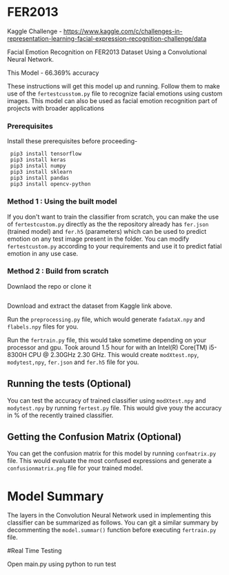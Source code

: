 # FER2013 

Kaggle Challenge - https://www.kaggle.com/c/challenges-in-representation-learning-facial-expression-recognition-challenge/data

Facial Emotion Recognition on FER2013 Dataset Using a Convolutional Neural Network. 


This Model -  66.369% accuracy


These instructions will get this model up and running. Follow them to make use of the `fertestcusstom.py` file to recognize facial emotions using custom images. This model can also be used as facial emotion recognition part of projects with broader applications

### Prerequisites
Install these prerequisites before proceeding-
```
 pip3 install tensorflow
 pip3 install keras
 pip3 install numpy
 pip3 install sklearn
 pip3 install pandas
 pip3 install opencv-python
```

### Method 1 : Using the built model 

If you don't want to train the classifier from scratch, you can make the use of `fertestcustom.py` directly as the the repository already has `fer.json` (trained model) and `fer.h5` (parameters) which can be used to predict emotion on any test image present in the folder. You can modify `fertestcustom.py` according to your requirements and use it to predict fatial emotion in any use case.

### Method 2 : Build from scratch
Downlaod the repo or clone it
```

```
Download and extract the dataset from Kaggle link above.

Run the `preprocessing.py` file, which would generate `fadataX.npy` and `flabels.npy` files for you.

Run the `fertrain.py` file,  this would take sometime depending on your processor and gpu. Took around 1.5 hour for with an Intel(R) Core(TM) i5-8300H CPU @ 2.30GHz   2.30 GHz. This would create `modXtest.npy`, `modytest,npy`, `fer.json` and `fer.h5` file for you.

## Running the tests (Optional)

You can test the accuracy of trained classifier using `modXtest.npy` and `modytest.npy` by running `fertest.py` file. This would give youy the accuracy in % of the recently trained classifier.

## Getting the Confusion Matrix (Optional)

You can get the confusion matrix for this model by running `confmatrix.py` file. This would evaluate the most confused expressions and generate a `confusionmatrix.png` file for your trained model.


# Model Summary

The layers in the Convolution Neural Network used in implementing this classifier can be summarized as follows. You can git a similar summary by decommenting the `model.summar()` function before executing `fertrain.py` file.

#Real Time Testing

Open main.py using python to run test


